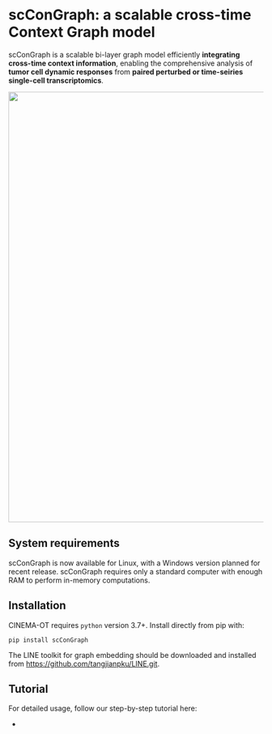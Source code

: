 # scConGraph: a scalable cross-time Context Graph model
scConGraph is a scalable bi-layer graph model efficiently **integrating cross-time context information**, enabling the comprehensive analysis of **tumor cell dynamic responses** from **paired perturbed or time-seiries single-cell transcriptomics**.

<p align="center">
  <img width="850"  src="https://github.com/Li-Xinqi/scConGraph/assets/53567070/410b5b7f-b4e7-4b63-906f-049799ef22f1">
</p>


## System requirements
scConGraph is now available for Linux, with a Windows version planned for recent release. scConGraph requires only a standard computer with enough RAM to perform in-memory computations.

## Installation
CINEMA-OT requires `python` version 3.7+.  Install directly from pip with:

    pip install scConGraph
    
The LINE toolkit for graph embedding should be downloaded and installed from https://github.com/tangjianpku/LINE.git. 

## Tutorial
For detailed usage, follow our step-by-step tutorial here:

- 
